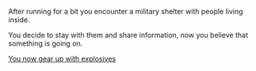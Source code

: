 After running for a bit you encounter a military shelter with people living inside.


You decide to stay with them and share information, now you believe that something is going on.



[You now gear up with explosives](victory.md)
